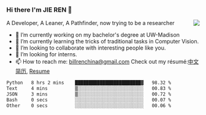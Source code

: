### Hi there I'm JIE REN 👋

<img align="right" src="https://github-readme-stats.vercel.app/api?username=BillRencn&show_icons=true&icon_color=0366d6&bg_color=ffffff&hide_title=true" />
A Developer, A Leaner, A Pathfinder, now trying to be a researcher

- 🔭 I’m currently working on my bachelor's degree at UW-Madison
- 🌱 I’m currently learning the tricks of traditional tasks in Computer Vision.
- 👯 I’m looking to collaborate with interesting people like you. 
- 🤔 I’m looking for interns.
- 📫 How to reach me: billrenchina@gmail.com
Check out my résumé:[中文简历](), [Resume]()

<!--START_SECTION:waka-->

```txt
Python   8 hrs 2 mins    ████████████████████████▓   98.32 %
Text     4 mins          ▒░░░░░░░░░░░░░░░░░░░░░░░░   00.83 %
JSON     3 mins          ▒░░░░░░░░░░░░░░░░░░░░░░░░   00.72 %
Bash     0 secs          ░░░░░░░░░░░░░░░░░░░░░░░░░   00.07 %
Other    0 secs          ░░░░░░░░░░░░░░░░░░░░░░░░░   00.06 %
```

<!--END_SECTION:waka-->
